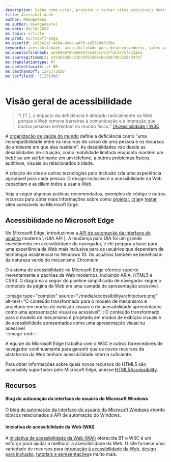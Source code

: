 ```yaml
---
description: Saiba como criar, projetar e testar sites acessíveis dentro do Microsoft Edge.
title: Acessibilidade
author: MSEdgeTeam
ms.author: msedgedevrel
ms.date: 04/16/2020
ms.topic: article
ms.prod: microsoft-edge
ms.assetid: 1e5c42a7-4604-46ac-ad7b-a65390e5b36a
keywords: acessibilidade, acessibilidade para desenvolvedores, sites acessíveis, Edge, desenvolvimento da Web, ARIA, desenvolvedor, UIA, automação da interface do usuário
ms.openlocfilehash: ae2b0a876b60e0475e283cc52ffd14275fc32aba
ms.sourcegitcommit: a35a6b5bbc21b7df61d08cbc6b074b5325ad4fef
ms.translationtype: MT
ms.contentlocale: pt-BR
ms.lasthandoff: 12/17/2020
ms.locfileid: "11231398"
---
```

# Visão geral de acessibilidade  

> "\ [T \], o impacto da deficiência é alterado radicalmente na Web porque a Web remove barreiras à comunicação e à interação que muitas pessoas enfrentam no mundo físico." [(Acessibilidade | W3C][W3CAccessibility]  

A [organização de saúde do mundo][WHODisabilities] define a deficiência como "uma incompatibilidade entre os recursos do corpo de uma pessoa e os recursos do ambiente em que elas residem".  As desabilidades vão desde as desabilidades de situação, como mobilidade limitada enquanto mantém um bebê ou um sol brilhante em um telefone, a outros problemas físicos, auditivos, visuais ou relacionados à idade.  

A criação de sites e outras tecnologias para inclusão cria uma experiência agradável para cada pessoa.  O design inclusivo e a acessibilidade na Web capacitam e auxiliam todos a usar a Web.  

Veja a seguir algumas práticas recomendadas, exemplos de código e outros recursos para obter mais informações sobre como [projetar][AccessibilityDesign], [criar][AccessibilityBuild]e [testar][AccessibilityTest] sites acessíveis no Microsoft Edge.  

## Acessibilidade no Microsoft Edge  

No Microsoft Edge, introduzimos a [API de automação da interface do usuário][WindowsWin32AutoEntryui] moderna \ (UIA API \).  A mudança para UIA foi um grande investimento em acessibilidade do navegador, e ele prepara a base para uma experiência da Web mais inclusiva para os usuários que dependem da tecnologia assistencial no Windows 10.  Os usuários também se beneficiam da natureza verde do mecanismo Chromium.  

O sistema de acessibilidade no Microsoft Edge oferece suporte inerentemente a padrões da Web modernos, incluindo ARIA, HTML5 e CSS3.  O diagrama a seguir do pipeline simplificado de navegador segue o conteúdo da página da Web em uma camada de apresentação acessível.  

:::image type="complex" source="./media/accessibilityarchitecture.png" alt-text="O conteúdo transformado para o modelo de mecanismo é projetado em modos de exibição visuais e de acessibilidade apresentados como uma apresentação visual ou acessível":::
   O conteúdo transformado para o modelo de mecanismo é projetado em modos de exibição visuais e de acessibilidade apresentados como uma apresentação visual ou acessível  
:::image-end:::  

A equipe do Microsoft Edge trabalha com o W3C e outros fornecedores de navegador continuamente para garantir que os novos recursos da plataforma da Web tenham acessibilidade interna suficiente.  

Para obter informações sobre quais novos recursos do HTML5 são accessibly suportados pelo Microsoft Edge, acesse [HTML5Accessibility][HTML5Accessibility].  

## Recursos  

#### Blog de automação da interface do usuário do Microsoft Windows  

O [blog de automação da interface do usuário do Microsoft Windows][ArchiveBlogsWinuiautomation] aborda tópicos relacionados à API de automação do Windows.  

#### Iniciativa de acessibilidade da Web (WAI)  

A [iniciativa de acessibilidade da Web (WAI)][W3CWaiHome] oferecida BT o W3C é um esforço para ajudar a melhorar a acessibilidade da Web.  O site fornece uma variedade de recursos para [introdução à acessibilidade da Web][W3CWaiGettingstartedOverview], [design para inclusão][W3CWaiFundamentals], [tutoriais e apresentações][W3CWaiTeachAdvocate]e muito mais.  

<!-- links -->  

[AccessibilityBuild]: ./build/index.md "Criando sites acessíveis | Documento da Microsoft"  
[AccessibilityDesign]: ./design.md "Criando sites acessíveis | Documento da Microsoft"  
[AccessibilityTest]: ./test.md "Teste de acessibilidade | Documentos da Microsoft"  

[WindowsWin32AutoEntryui]: /windows/win32/winauto/entry-uiauto-win32 "Automação da interface do usuário | Documento da Microsoft"  

[ArchiveBlogsWinuiautomation]: /archive/blogs/winuiautomation/ "Blog de automação da interface do usuário do Microsoft Windows | Documento da Microsoft"  

[HTML5Accessibility]: https://html5accessibility.com "Acessibilidade do HTML5"  

[W3CAccessibility]: https://w3.org/standards/webdesign/accessibility "Acessibilidade | W3C"  
[W3CWaiFundamentals]: https://w3.org/wai/fundamentals/accessibility-intro "Introdução à acessibilidade na Web | Web Accessibility Initiative (WAI) | W3C"  
[W3CWaiGettingstartedOverview]: https://w3.org/wai/gettingstarted/Overview "Introdução: tornar um site acessível | Web Accessibility Initiative (WAI) | W3C"  
[W3CWaiHome]: https://w3.org/wai "Web Accessibility Initiative (WAI) | W3C"  
[W3CWaiTeachAdvocate]: https://w3.org/wai/teach-advocate "Visão geral de ensinar e defensor | Web Accessibility Initiative (WAI) | W3C"  

[WHODisabilities]: https://who.int/topics/disabilities "Recursos | QUE"  

